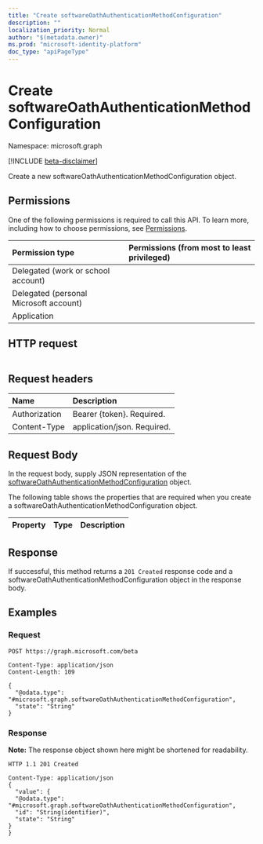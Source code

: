 ```yaml
---
title: "Create softwareOathAuthenticationMethodConfiguration"
description: ""
localization_priority: Normal
author: "$(metadata.owner)"
ms.prod: "microsoft-identity-platform"
doc_type: "apiPageType"
---
```


# Create softwareOathAuthenticationMethodConfiguration

Namespace: microsoft.graph

[!INCLUDE [beta-disclaimer](../../includes/beta-disclaimer.md)]

Create a new softwareOathAuthenticationMethodConfiguration object.

## Permissions

One of the following permissions is required to call this API. To learn more, including how to choose permissions, see [Permissions](/graph/permissions-reference).

| Permission type                        | Permissions (from most to least privileged) |
| :------------------------------------- | :------------------------------------------ |
| Delegated (work or school account)     |                                             |
| Delegated (personal Microsoft account) |                                             |
| Application                            |                                             |

## HTTP request

<!-- {
  "blockType": "ignored"
}
-->

```http

```

## Request headers

| Name          | Description                 |
| :------------ | :-------------------------- |
| Authorization | Bearer {token}. Required.   |
| Content-Type  | application/json. Required. |

## Request Body

In the request body, supply JSON representation of the [softwareOathAuthenticationMethodConfiguration](../resources/-softwareoathauthenticationmethodconfiguration.md) object.

<!-- Actions and Functions -->

<!-- CRUD Methods -->

The following table shows the properties that are required when you create a softwareOathAuthenticationMethodConfiguration object.

| Property | Type | Description |
| :------- | :--- | :---------- |

## Response

If successful, this method returns a `201 Created` response code and a softwareOathAuthenticationMethodConfiguration object in the response body.

## Examples

### Request

<!-- {
  "blockType": "request",
  "name": "create_softwareoathauthenticationmethodconfiguration"
}
-->

```http
POST https://graph.microsoft.com/beta

Content-Type: application/json
Content-Length: 109

{
  "@odata.type": "#microsoft.graph.softwareOathAuthenticationMethodConfiguration",
  "state": "String"
}

```

### Response

**Note:** The response object shown here might be shortened for readability.

<!-- {
  "blockType": "response",
  "truncated": true,
  "@odata.type": "microsoft.authMethodPolicy.softwareOathAuthenticationMethodConfiguration"
}
-->

```http
HTTP 1.1 201 Created

Content-Type: application/json
{
  "value": {
  "@odata.type": "#microsoft.graph.softwareOathAuthenticationMethodConfiguration",
  "id": "String(identifier)",
  "state": "String"
}
}

```
